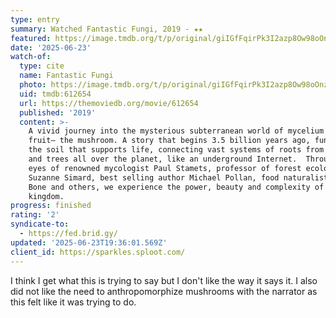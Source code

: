 ```yaml
---
type: entry
summary: Watched Fantastic Fungi, 2019 - ★★
featured: https://image.tmdb.org/t/p/original/giIGfFqirPk3I2azp8Ow98oOnzG.jpg
date: '2025-06-23'
watch-of:
  type: cite
  name: Fantastic Fungi
  photo: https://image.tmdb.org/t/p/original/giIGfFqirPk3I2azp8Ow98oOnzG.jpg
  uid: tmdb:612654
  url: https://themoviedb.org/movie/612654
  published: '2019'
  content: >-
    A vivid journey into the mysterious subterranean world of mycelium and its
    fruit— the mushroom. A story that begins 3.5 billion years ago, fungi makes
    the soil that supports life, connecting vast systems of roots from plants
    and trees all over the planet, like an underground Internet.  Through the
    eyes of renowned mycologist Paul Stamets, professor of forest ecology
    Suzanne Simard, best selling author Michael Pollan, food naturalist Eugenia
    Bone and others, we experience the power, beauty and complexity of the fungi
    kingdom.
progress: finished
rating: '2'
syndicate-to:
  - https://fed.brid.gy/
updated: '2025-06-23T19:36:01.569Z'
client_id: https://sparkles.sploot.com/
---
```

I think I get what this is trying to say but I don't like the way it says it. I also did not like the need to anthropomorphize mushrooms with the narrator as this felt like it was trying to do.
